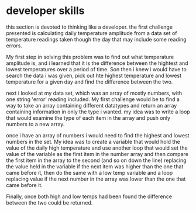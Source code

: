 # developer skills

this section is devoted to thinking like a developer. the first challenge presented is calculating daily temperature amplitude from a data set of temperature readings taken though the day that may include some reading errors.

My first step in solving this problem was to find out what temperature amplitude is, and i learned that it is the difference between the hightest and lowest temperatures over a period of time. Son then i knew i would have to search the data i was given, pick out hte highest temperature and lowest temperature for a given day and find the difference between the two.

next i looked at my data set, which was an array of mostly numbers, with one string 'error' reading included. My first challenge would be to find a way to take an array containing different datatypes and return an array containing information in only the type i wanted. my idea was to write a loop that would examine the type of each item in the array and push only numbers to a new array.

once i have an array of numbers i would need to find the highest and lowest numbers in the set. My idea was to create a variable that would hold the value of the daily high temperature and use another loop that would set the value of the variable as the first item in the number array and then compare the first item in the array to the second (and so on down the line) replacing the value held in the variable if the next item was higher than the one that came before it, then do the same with a low temp variable and a loop replacing value if the next number in the array was lower than the one that came before it.

Finally, once both high and low temps had been found the difference between the two could be returned.
